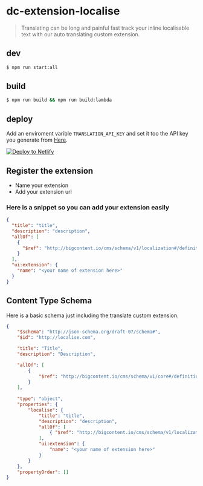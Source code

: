 # dc-extension-localise

> Translating can be long and painful fast track your inline localisable text with our auto translating custom extension.


## dev

```bash
$ npm run start:all
```

## build

```bash
$ npm run build && npm run build:lambda
```

## deploy

Add an enviroment varible `TRANSLATION_API_KEY` and set it too the API key you generate from [Here](https://translate.yandex.com/developers/keys).


[![Deploy to Netlify](https://www.netlify.com/img/deploy/button.svg)](https://app.netlify.com/start/deploy?repository=https://github.com/dev-warner/dc-extensions-localisation)


## Register the extension 

- Name your extension
- Add your extension url

### Here is a snippet so you can add your extension easily

```json
{
  "title": "title",
  "description": "description",
  "allOf": [
    {
      "$ref": "http://bigcontent.io/cms/schema/v1/localization#/definitions/localized-string"
    }
  ],
  "ui:extension": {
    "name": "<your name of extension here>"
  }
}
```

## Content Type Schema

Here is a basic schema just including the translate custom extension.
```json
{
	"$schema": "http://json-schema.org/draft-07/schema#",
	"$id": "http://localise.com",

	"title": "Title",
	"description": "Description",

	"allOf": [
		{
			"$ref": "http://bigcontent.io/cms/schema/v1/core#/definitions/content"
		}
	],
	
	"type": "object",
	"properties": {
		"localise": {
			"title": "title",
			"description": "description",
			"allOf": [
				{ "$ref": "http://bigcontent.io/cms/schema/v1/localization#/definitions/localized-string" }
			],
			"ui:extension": {
				"name": "<your name of extension here>"
			}
		}
	},
	"propertyOrder": []
}
```